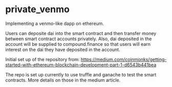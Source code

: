 # private_venmo
Implementing a venmo-like dapp on ethereum.

Users can deposite dai into the smart contract and then transfer money between smart contract accounts privately.
Also, dai deposited in the account will be supplied to compound.finance so that users will earn interest on the dai they have deposited
in the account.

Initial set up of the repository from:
https://medium.com/coinmonks/getting-started-with-ethereum-blockchain-development-part-1-d6543b441bea

The repo is set up currently to use truffle and ganache to test the smart contracts. More details on those in the medium article.
